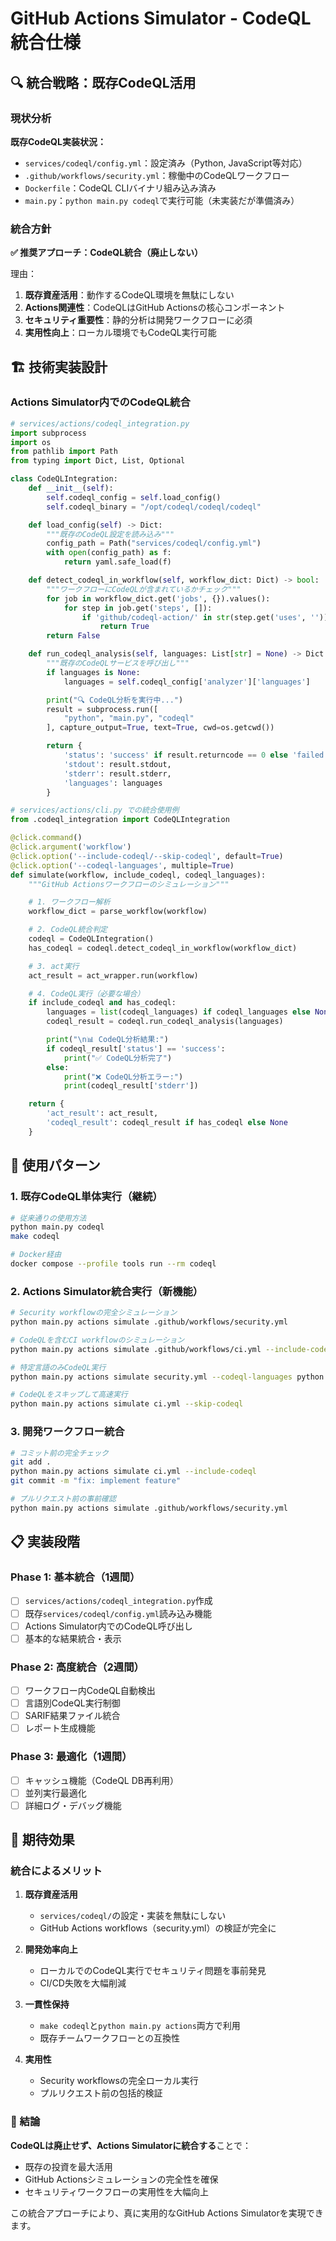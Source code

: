 # GitHub Actions Simulator - CodeQL統合仕様

## 🔍 統合戦略：既存CodeQL活用

### 現状分析

**既存CodeQL実装状況：**
- `services/codeql/config.yml`：設定済み（Python, JavaScript等対応）
- `.github/workflows/security.yml`：稼働中のCodeQLワークフロー
- `Dockerfile`：CodeQL CLIバイナリ組み込み済み
- `main.py`：`python main.py codeql`で実行可能（未実装だが準備済み）

### 統合方針

**✅ 推奨アプローチ：CodeQL統合（廃止しない）**

理由：
1. **既存資産活用**：動作するCodeQL環境を無駄にしない
2. **Actions関連性**：CodeQLはGitHub Actionsの核心コンポーネント
3. **セキュリティ重要性**：静的分析は開発ワークフローに必須
4. **実用性向上**：ローカル環境でもCodeQL実行可能

## 🏗️ 技術実装設計

### Actions Simulator内でのCodeQL統合

```python
# services/actions/codeql_integration.py
import subprocess
import os
from pathlib import Path
from typing import Dict, List, Optional

class CodeQLIntegration:
    def __init__(self):
        self.codeql_config = self.load_config()
        self.codeql_binary = "/opt/codeql/codeql/codeql"

    def load_config(self) -> Dict:
        """既存のCodeQL設定を読み込み"""
        config_path = Path("services/codeql/config.yml")
        with open(config_path) as f:
            return yaml.safe_load(f)

    def detect_codeql_in_workflow(self, workflow_dict: Dict) -> bool:
        """ワークフローにCodeQLが含まれているかチェック"""
        for job in workflow_dict.get('jobs', {}).values():
            for step in job.get('steps', []):
                if 'github/codeql-action/' in str(step.get('uses', '')):
                    return True
        return False

    def run_codeql_analysis(self, languages: List[str] = None) -> Dict:
        """既存のCodeQLサービスを呼び出し"""
        if languages is None:
            languages = self.codeql_config['analyzer']['languages']

        print("🔍 CodeQL分析を実行中...")
        result = subprocess.run([
            "python", "main.py", "codeql"
        ], capture_output=True, text=True, cwd=os.getcwd())

        return {
            'status': 'success' if result.returncode == 0 else 'failed',
            'stdout': result.stdout,
            'stderr': result.stderr,
            'languages': languages
        }

# services/actions/cli.py での統合使用例
from .codeql_integration import CodeQLIntegration

@click.command()
@click.argument('workflow')
@click.option('--include-codeql/--skip-codeql', default=True)
@click.option('--codeql-languages', multiple=True)
def simulate(workflow, include_codeql, codeql_languages):
    """GitHub Actionsワークフローのシミュレーション"""

    # 1. ワークフロー解析
    workflow_dict = parse_workflow(workflow)

    # 2. CodeQL統合判定
    codeql = CodeQLIntegration()
    has_codeql = codeql.detect_codeql_in_workflow(workflow_dict)

    # 3. act実行
    act_result = act_wrapper.run(workflow)

    # 4. CodeQL実行（必要な場合）
    if include_codeql and has_codeql:
        languages = list(codeql_languages) if codeql_languages else None
        codeql_result = codeql.run_codeql_analysis(languages)

        print("\n📊 CodeQL分析結果:")
        if codeql_result['status'] == 'success':
            print("✅ CodeQL分析完了")
        else:
            print("❌ CodeQL分析エラー:")
            print(codeql_result['stderr'])

    return {
        'act_result': act_result,
        'codeql_result': codeql_result if has_codeql else None
    }
```

## 🎯 使用パターン

### 1. 既存CodeQL単体実行（継続）

```bash
# 従来通りの使用方法
python main.py codeql
make codeql

# Docker経由
docker compose --profile tools run --rm codeql
```

### 2. Actions Simulator統合実行（新機能）

```bash
# Security workflowの完全シミュレーション
python main.py actions simulate .github/workflows/security.yml

# CodeQLを含むCI workflowのシミュレーション
python main.py actions simulate .github/workflows/ci.yml --include-codeql

# 特定言語のみCodeQL実行
python main.py actions simulate security.yml --codeql-languages python

# CodeQLをスキップして高速実行
python main.py actions simulate ci.yml --skip-codeql
```

### 3. 開発ワークフロー統合

```bash
# コミット前の完全チェック
git add .
python main.py actions simulate ci.yml --include-codeql
git commit -m "fix: implement feature"

# プルリクエスト前の事前確認
python main.py actions simulate .github/workflows/security.yml
```

## 📋 実装段階

### Phase 1: 基本統合（1週間）

- [ ] `services/actions/codeql_integration.py`作成
- [ ] 既存`services/codeql/config.yml`読み込み機能
- [ ] Actions Simulator内でのCodeQL呼び出し
- [ ] 基本的な結果統合・表示

### Phase 2: 高度統合（2週間）

- [ ] ワークフロー内CodeQL自動検出
- [ ] 言語別CodeQL実行制御
- [ ] SARIF結果ファイル統合
- [ ] レポート生成機能

### Phase 3: 最適化（1週間）

- [ ] キャッシュ機能（CodeQL DB再利用）
- [ ] 並列実行最適化
- [ ] 詳細ログ・デバッグ機能

## 🎉 期待効果

### 統合によるメリット

1. **既存資産活用**
   - `services/codeql/`の設定・実装を無駄にしない
   - GitHub Actions workflows（security.yml）の検証が完全に

2. **開発効率向上**
   - ローカルでのCodeQL実行でセキュリティ問題を事前発見
   - CI/CD失敗を大幅削減

3. **一貫性保持**
   - `make codeql`と`python main.py actions`両方で利用
   - 既存チームワークフローとの互換性

4. **実用性**
   - Security workflowsの完全ローカル実行
   - プルリクエスト前の包括的検証

### 🚀 結論

**CodeQLは廃止せず、Actions Simulatorに統合する**ことで：

- 既存の投資を最大活用
- GitHub Actionsシミュレーションの完全性を確保
- セキュリティワークフローの実用性を大幅向上

この統合アプローチにより、真に実用的なGitHub Actions Simulatorを実現できます。
